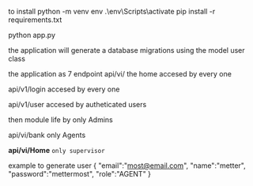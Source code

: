 to install 
python -m venv env
.\env\Scripts\activate
pip install -r requirements.txt

python app.py

 the application will generate a database migrations using the model user class
 
 the application as 7 endpoint 
  api/vi/
  the home accesed by every one 
 
api/v1/login
accesed by every one 

api/v1/user
accesed by autheticated users

then module life
by only Admins

api/vi/bank
only Agents

**api/vi/Home** 
 `only supervisor `


example to generate user
{
    "email":"most@email.com",
    "name":"metter",
    "password":"mettermost",
    "role":"AGENT"
}